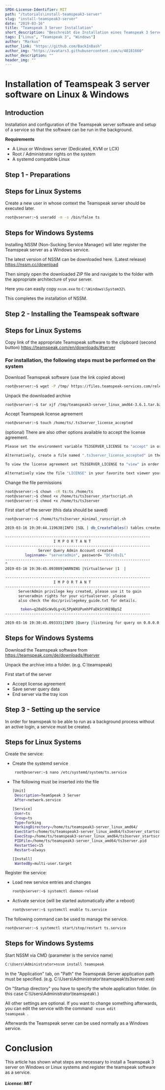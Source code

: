 ```yaml
---
SPDX-License-Identifier: MIT
path: "/tutorials\install-teamspeak3-server"
slug: "install-teamspeak3-server"
date: "2019-03-16"
title: "Teamspeak 3 Server Installation"
short_description: "Beschreibt die Installation eines Teamspeak 3 Servers auf Linux und Windows Systemen."
tags: ["Linux", "Teamspeak 3", "Windows"]
author: "Markus"
author_link: "https://github.com/BackInBash"
author_img: "https://avatars3.githubusercontent.com/u/48181660"
author_description: ""
header_img: ""
---
```


<!-- This where the actual tutorial begins, with the title: -->

# Installation of Teamspeak 3 server software on Linux & Windows

## Introduction
Installation and configuration of the Teamspeak server software and setup of a service so that the software can be run in the background.

**Requirements**
+ A Linux or Windows server (Dedicated, KVM or LCX)
+ Root / Administrator rights on the system
+ A systemd compatible Linux

## Step 1 - Preparations

## Steps for Linux Systems
Create a new user in whose context the Teamspeak server should be executed later.
```bash
root@vserver:~$ useradd -m -s /bin/false ts
```

## Steps for Windows Systems
Installing NSSM (Non-Sucking Service Manager) will later register the Teamspeak server as a Windows service.

The latest version of NSSM can be downloaded here. (Latest release)
https://nssm.cc/download

Then simply open the downloaded ZIP file and navigate to the folder with the appropriate architecture of your server.

Here you can easily copy <code>nssm.exe</code> to <code>C:\Windows\System32\ </code>

This completes the installation of NSSM.

## Step 2 - Installing the Teamspeak software

## Steps for Linux Systems

Copy link of the appropriate Teamspeak software to the clipboard (second button)
https://teamspeak.com/en/downloads/#server

### For installation, the following steps must be performed on the system

Download Teamspeak software (use the link copied above)
```bash
root@vserver:~$ wget -P /tmp/ https://files.teamspeak-services.com/releases/server/3.6.1/teamspeak3-server_linux_amd64-3.6.1.tar.bz2
```
Unpack the downloaded archive
```bash
root@vserver:~$ tar xjf /tmp/teamspeak3-server_linux_amd64-3.6.1.tar.bz2 -C /home/ts
```

Accept Teamspeak license agreement
```bash
root@vserver:~$ touch /home/ts/.ts3server_license_accepted
```

(optional) There are also other options available to accept the license agreement.
```bash
Please set the environment variable TS3SERVER_LICENSE to "accept" in order to accept the license agreement.

Alternatively, create a file named ".ts3server_license_accepted" in the working directory or start the server with the command line parameter "license_accepted=1".

To view the license agreement set TS3SERVER_LICENSE to "view" in order to print the license to the console.

Alternatively view the file "LICENSE" in your favorite text viewer yourself.
```

Change the file permissions
```bash
root@vserver:~$ chown -cR ts:ts /home/ts
root@vserver:~$ chmod +x /home/ts/ts3server_startscript.sh
root@vserver:~$ chmod +x /home/ts/ts3server
``` 

First start of the server (this data should be saved)
```bash
root@vserver:~$ /home/ts/ts3server_minimal_runscript.sh

2019-03-16 19:30:44.119638|INFO |SQL | db_CreateTables() tables created

------------------------------------------------------------------
                      I M P O R T A N T                           
------------------------------------------------------------------
               Server Query Admin Account created                 
         loginname= "serveradmin", password= "DC+sOsIL"
------------------------------------------------------------------
^
2019-03-16 19:30:45.093089|WARNING |VirtualServer |1  |

------------------------------------------------------------------
                      I M P O R T A N T                           
------------------------------------------------------------------
      ServerAdmin privilege key created, please use it to gain 
      serveradmin rights for your virtualserver. please
      also check the doc/privilegekey_guide.txt for details.

       token=q20aDScWvOLg+XL5PpWXUPumhPFaDkStVKE9BpSZ
------------------------------------------------------------------

2019-03-16 19:30:45.093331|INFO |Query |listening for query on 0.0.0.0:10011, [::]:10011
```

## Steps for Windows Systems

Download the Teamspeak software from
https://teamspeak.com/de/downloads/#server

Unpack the archive into a folder. (e.g. C:\teamspeak)

First start of the server
+ Accept license agreement
+ Save server query data
+ End server via the tray icon

## Step 3 - Setting up the service
In order for teamspeak to be able to run as a background process without an active login, a service must be created.

## Steps for Linux Systems
Create the service:
+ Create the systemd service
  ```bash
   root@vserver:~$ nano /etc/systemd/system/ts.service
   ```
+ The following must be inserted into the file
   ```bash
   [Unit]
    Description=TeamSpeak 3 Server
    After=network.service

   [Service]
    User=ts
    Group=ts
    Type=forking
    WorkingDirectory=/home/ts/teamspeak3-server_linux_amd64/
    ExecStart=/home/ts/teamspeak3-server_linux_amd64/ts3server_startscript.sh start
    ExecStop=/home/ts/teamspeak3-server_linux_amd64/ts3server_startscript.sh stop
    PIDFile=/home/ts/teamspeak3-server_linux_amd64/ts3server.pid
    RestartSec=15
    Restart=always

   [Install]
    WantedBy=multi-user.target
   ```
Register the service:
+ Load new service entries and changes
  ```bash
  root@vserver:~$ systemctl daemon-reload
  ```
+ Activate service (will be started automatically after a reboot)
  ```bash
  root@vserver:~$ systemctl enable ts.service
  ```

The following command can be used to manage the service.
```bash
root@vserver:~$ systemctl start/stop/restart ts.service
 ``` 

## Steps for Windows Systems

Start NSSM via CMD (parameter is the service name)
```cmd
C:\Users\Administrator>nssm install teamspeak
```

In the "Application" tab, on "Path" the Teamspeak Server application path must be specified. (e.g. C:\Users\Administrator\teamspeak\ts3server.exe)

On "Startup directory" you have to specify the whole application folder. (in this case C:\Users\Administrator\teamspeak\ )

All other settings are optional. If you want to change something afterwards, you can edit the service with the command <code> nssm edit teamspeak </code>.

Afterwards the Teamspeak server can be used normally as a Windows service.

# Conclusion
This article has shown what steps are necessary to install a Teamspeak 3 server on Windows or Linux systems and register the teamspeak software as a service.

##### License: MIT

<!---

Contributors's Certificate of Origin

By making a contribution to this project, I certify that:

(a) The contribution was created in whole or in part by me and I have
    the right to submit it under the license indicated in the file; or

(b) The contribution is based upon previous work that, to the best of my
    knowledge, is covered under an appropriate license and I have the
    right under that license to submit that work with modifications,
    whether created in whole or in part by me, under the same license
    (unless I am permitted to submit under a different license), as
    indicated in the file; or

(c) The contribution was provided directly to me by some other person
    who certified (a), (b) or (c) and I have not modified it.

(d) I understand and agree that this project and the contribution are
    public and that a record of the contribution (including all personal
    information I submit with it, including my sign-off) is maintained
    indefinitely and may be redistributed consistent with this project
    or the license(s) involved.

Signed-off-by: Markus, markus@omg-network.de

-->
